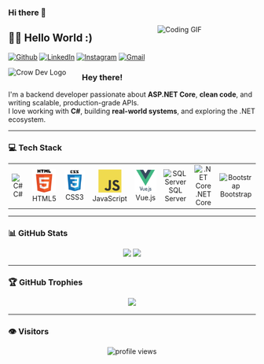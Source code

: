 ### Hi there 👋

<img align="right" src="https://i.gifer.com/origin/c6/c60dc89b490b33b3041d64e0bfc34d48_w200.gif" width="200" alt="Coding GIF" />

## 👨‍💻 Hello World :)


[![Github](https://img.shields.io/badge/Github-000?style=flat&logo=Github&logoColor=white)](https://github.com/mohammadamuie)
[![LinkedIn](https://img.shields.io/badge/LinkedIn-0A66C2?style=flat&logo=linkedin&logoColor=white)](https://www.linkedin.com/in/mohammad-amuie-618300273/)
[![Instagram](https://img.shields.io/badge/Instagram-E4405F?style=flat&logo=instagram&logoColor=white)](https://www.instagram.com/mohammad_amuie/)
[![Gmail](https://img.shields.io/badge/Gmail-D14836?style=flat&logo=gmail&logoColor=white)](mailto:mohammadamuie2@gmail.com)


<img align="left" src="https://orhun.dev/img/crow.png" width="150" alt="Crow Dev Logo" />

### Hey there!

I'm a backend developer passionate about **ASP.NET Core**, **clean code**, and writing scalable, production-grade APIs.  
I love working with **C#**, building **real-world systems**, and exploring the .NET ecosystem.

---

### 💻 Tech Stack

<table>
  <tr>
    <td align="center" width="96">
      <img src="https://raw.githubusercontent.com/MacroPower/MacroPower/master/img/csharp-original.svg" width="48" alt="C#" /><br>C#
    </td>
    <td align="center" width="96">
      <img src="https://raw.githubusercontent.com/devicons/devicon/master/icons/html5/html5-original-wordmark.svg" width="48" alt="HTML5" /><br>HTML5
    </td>
    <td align="center" width="96">
      <img src="https://raw.githubusercontent.com/devicons/devicon/master/icons/css3/css3-original-wordmark.svg" width="48" alt="CSS3" /><br>CSS3
    </td>
    <td align="center" width="96">
      <img src="https://raw.githubusercontent.com/devicons/devicon/master/icons/javascript/javascript-original.svg" width="48" alt="JavaScript" /><br>JavaScript
    </td>
    <td align="center" width="96">
      <img src="https://raw.githubusercontent.com/devicons/devicon/master/icons/vuejs/vuejs-original-wordmark.svg" width="48" alt="Vue.js" /><br>Vue.js
    </td>
    <td align="center" width="96">
      <img src="https://img.icons8.com/color/1x/microsoft-sql-server.png" width="48" alt="SQL Server" /><br>SQL Server
    </td>
    <td align="center" width="96">
      <img src="https://upload.wikimedia.org/wikipedia/commons/e/ee/.NET_Core_Logo.svg" width="48" alt=".NET Core" /><br>.NET Core
    </td>
    <td align="center" width="96">
      <img src="https://raw.githubusercontent.com/MacroPower/MacroPower/master/img/bootstrap-plain.svg" width="48" alt="Bootstrap" /><br>Bootstrap
    </td>
  </tr>
</table>

---

### 📊 GitHub Stats

<div align="center">
  <img src="https://github-readme-stats.vercel.app/api?username=mohammadamuie&show_icons=true&include_all_commits=true&theme=dracula&hide_border=false" height="150" />
  <img src="https://github-readme-stats.vercel.app/api/top-langs?username=mohammadamuie&layout=compact&langs_count=6&theme=dracula&hide_border=false" height="150" />
</div>

---

### 🏆 GitHub Trophies

<p align="center">
  <img src="https://github-profile-trophy.vercel.app/?username=mohammadamuie&theme=dracula&column=4" />
</p>

---

### 👁️ Visitors

<p align="center">
  <img src="https://komarev.com/ghpvc/?username=mohammadamuie&style=flat" alt="profile views" />
</p>
